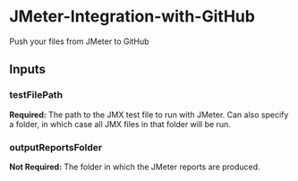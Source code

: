 # JMeter-Integration-with-GitHub
Push your files from JMeter to GitHub

## Inputs

### testFilePath

**Required:** The path to the JMX test file to run with JMeter. Can also specify a folder, in which case all JMX files in that folder will be run.

### outputReportsFolder

**Not Required:** The folder in which the JMeter reports are produced.

